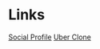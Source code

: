 <h1>Links</h1>
<a href="https://engineeralihamza.github.io/HTML-CSS_PROJECTS/Social%20Profile/">Social Profile</a>
<a href="https://engineeralihamza.github.io/HTML-CSS_PROJECTS/Uber_LandingPage/">Uber Clone</a>

